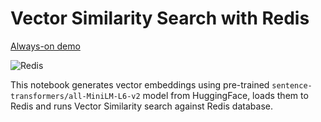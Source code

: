 # Vector Similarity Search with Redis

[Always-on demo](https://antonum-redis-vss-streamlit-streamlit-app-p4z5th.streamlit.app/)

![Redis](https://redis.com/wp-content/themes/wpx/assets/images/logo-redis.svg?auto=webp&quality=85,75&width=120)

This notebook generates vector embeddings using pre-trained `sentence-transformers/all-MiniLM-L6-v2` model from HuggingFace, loads them to Redis and runs Vector Similarity search against Redis database. 